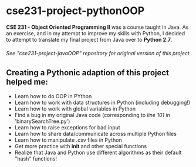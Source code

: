 # cse231-project-pythonOOP

**CSE 231 - Object Oriented Programming II** was a course taught in Java. As an exercise, and in my attempt to improve my skills with Python, I decided to attempt to translate my final project from Java over to __Python 2.7__.
###### _See "cse231-project-javaOOP" repository for original version of this project_

## Creating a Pythonic adaption of this project helped me:

* Learn how to do OOP in PYthon
* Learn how to work with data structures in Python (including debugging!)
* Learn how to work with global variables in Python
* Find a bug in my original Java code (corresponding to _line 101_ in 'binarySearchTree.py')
* Learn how to raise exceptions for bad input
* Learn how to share data/communicate across multiple Python files
* Learn how to manipulate .csv files in Python
* Get more practice with __init__ and other special functions
* Realize that Java and Python use different algorithms as their default "hash" functions!
